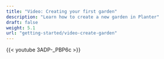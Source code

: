 ```yaml
---
title: "Video: Creating your first garden"
description: "Learn how to create a new garden in Planter"
draft: false
weight: 5.1
url: "getting-started/video-create-garden"
---
```


{{< youtube 3ADP-_PBP6c >}}
